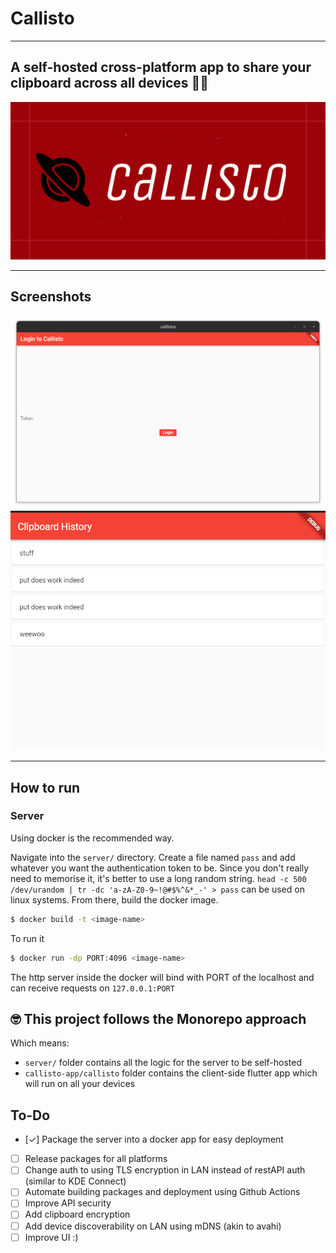 # Callisto

---

## A self-hosted cross-platform app to share your clipboard across all devices ✍🏽

![Callisto Logo](./images/callisto-gh.png "Callisto Logo")

---

## Screenshots

![Login Page](./images/login_page.png)
![Clipboard History](./images/clipboard.png)

---

## How to run 

### Server
Using docker is the recommended way. 

Navigate into the `server/` directory. Create a file named `pass` and add whatever you want the authentication token to be. Since you don't really need to memorise it, it's better to use a long random string. `head -c 500 /dev/urandom | tr -dc 'a-zA-Z0-9~!@#$%^&*_-' > pass` can be used on linux systems. From there, build the docker image.

```sh
$ docker build -t <image-name> 
```
To run it
```sh
$ docker run -dp PORT:4096 <image-name>
```
The http server inside the docker will bind with PORT of the localhost and can receive requests on `127.0.0.1:PORT`


## 🤓 This project follows the Monorepo approach

Which means:

- `server/` folder contains all the logic for the server to be self-hosted
- `callisto-app/callisto` folder contains the client-side flutter app which will run on all your devices

## To-Do

- [✓] Package the server into a docker app for easy deployment
- [ ] Release packages for all platforms
- [ ] Change auth to using TLS encryption in LAN instead of restAPI auth (similar to KDE Connect)
- [ ] Automate building packages and deployment using Github Actions
- [ ] Improve API security
- [ ] Add clipboard encryption
- [ ] Add device discoverability on LAN using mDNS (akin to avahi)
- [ ] Improve UI :)
